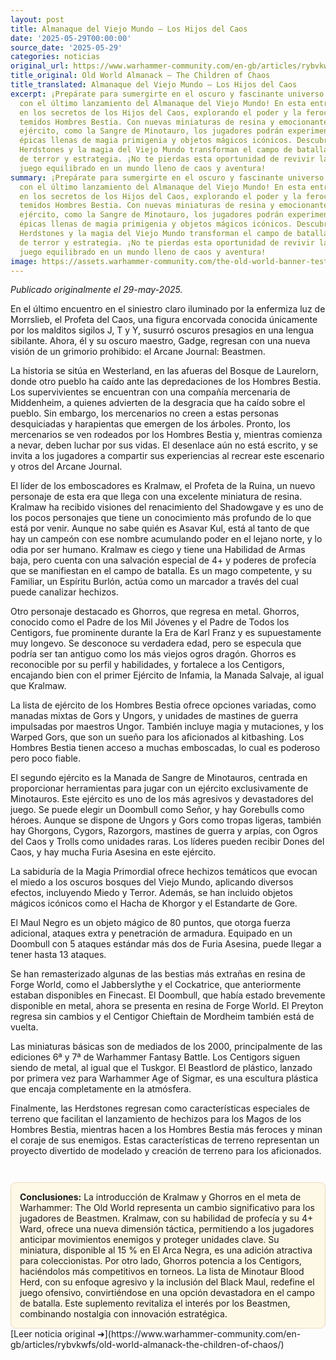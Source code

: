 ```yaml
---
layout: post
title: Almanaque del Viejo Mundo – Los Hijos del Caos
date: '2025-05-29T00:00:00'
source_date: '2025-05-29'
categories: noticias
original_url: https://www.warhammer-community.com/en-gb/articles/rybvkwfs/old-world-almanack-the-children-of-chaos/
title_original: Old World Almanack – The Children of Chaos
title_translated: Almanaque del Viejo Mundo – Los Hijos del Caos
excerpt: ¡Prepárate para sumergirte en el oscuro y fascinante universo de Warhammer
  con el último lanzamiento del Almanaque del Viejo Mundo! En esta entrega, nos adentramos
  en los secretos de los Hijos del Caos, explorando el poder y la ferocidad de los
  temidos Hombres Bestia. Con nuevas miniaturas de resina y emocionantes listas de
  ejército, como la Sangre de Minotauro, los jugadores podrán experimentar batallas
  épicas llenas de magia primigenia y objetos mágicos icónicos. Descubre cómo los
  Herdstones y la magia del Viejo Mundo transforman el campo de batalla en un escenario
  de terror y estrategia. ¡No te pierdas esta oportunidad de revivir la gloria del
  juego equilibrado en un mundo lleno de caos y aventura!
summary: ¡Prepárate para sumergirte en el oscuro y fascinante universo de Warhammer
  con el último lanzamiento del Almanaque del Viejo Mundo! En esta entrega, nos adentramos
  en los secretos de los Hijos del Caos, explorando el poder y la ferocidad de los
  temidos Hombres Bestia. Con nuevas miniaturas de resina y emocionantes listas de
  ejército, como la Sangre de Minotauro, los jugadores podrán experimentar batallas
  épicas llenas de magia primigenia y objetos mágicos icónicos. Descubre cómo los
  Herdstones y la magia del Viejo Mundo transforman el campo de batalla en un escenario
  de terror y estrategia. ¡No te pierdas esta oportunidad de revivir la gloria del
  juego equilibrado en un mundo lleno de caos y aventura!
image: https://assets.warhammer-community.com/the-old-world-banner-test.jpg
---
```


*Publicado originalmente el 29-may-2025.*


En el último encuentro en el siniestro claro iluminado por la enfermiza luz de Morrslieb, el Profeta del Caos, una figura encorvada conocida únicamente por los malditos sigilos J, T y Y, susurró oscuros presagios en una lengua sibilante. Ahora, él y su oscuro maestro, Gadge, regresan con una nueva visión de un grimorio prohibido: el Arcane Journal: Beastmen.

La historia se sitúa en Westerland, en las afueras del Bosque de Laurelorn, donde otro pueblo ha caído ante las depredaciones de los Hombres Bestia. Los supervivientes se encuentran con una compañía mercenaria de Middenheim, a quienes advierten de la desgracia que ha caído sobre el pueblo. Sin embargo, los mercenarios no creen a estas personas desquiciadas y harapientas que emergen de los árboles. Pronto, los mercenarios se ven rodeados por los Hombres Bestia y, mientras comienza a nevar, deben luchar por sus vidas. El desenlace aún no está escrito, y se invita a los jugadores a compartir sus experiencias al recrear este escenario y otros del Arcane Journal.

El líder de los emboscadores es Kralmaw, el Profeta de la Ruina, un nuevo personaje de esta era que llega con una excelente miniatura de resina. Kralmaw ha recibido visiones del renacimiento del Shadowgave y es uno de los pocos personajes que tiene un conocimiento más profundo de lo que está por venir. Aunque no sabe quién es Asavar Kul, está al tanto de que hay un campeón con ese nombre acumulando poder en el lejano norte, y lo odia por ser humano. Kralmaw es ciego y tiene una Habilidad de Armas baja, pero cuenta con una salvación especial de 4+ y poderes de profecía que se manifiestan en el campo de batalla. Es un mago competente, y su Familiar, un Espíritu Burlón, actúa como un marcador a través del cual puede canalizar hechizos.

Otro personaje destacado es Ghorros, que regresa en metal. Ghorros, conocido como el Padre de los Mil Jóvenes y el Padre de Todos los Centigors, fue prominente durante la Era de Karl Franz y es supuestamente muy longevo. Se desconoce su verdadera edad, pero se especula que podría ser tan antiguo como los más viejos ogros dragón. Ghorros es reconocible por su perfil y habilidades, y fortalece a los Centigors, encajando bien con el primer Ejército de Infamia, la Manada Salvaje, al igual que Kralmaw.

La lista de ejército de los Hombres Bestia ofrece opciones variadas, como manadas mixtas de Gors y Ungors, y unidades de mastines de guerra impulsadas por maestros Ungor. También incluye magia y mutaciones, y los Warped Gors, que son un sueño para los aficionados al kitbashing. Los Hombres Bestia tienen acceso a muchas emboscadas, lo cual es poderoso pero poco fiable.

El segundo ejército es la Manada de Sangre de Minotauros, centrada en proporcionar herramientas para jugar con un ejército exclusivamente de Minotauros. Este ejército es uno de los más agresivos y devastadores del juego. Se puede elegir un Doombull como Señor, y hay Gorebulls como héroes. Aunque se dispone de Ungors y Gors como tropas ligeras, también hay Ghorgons, Cygors, Razorgors, mastines de guerra y arpías, con Ogros del Caos y Trolls como unidades raras. Los líderes pueden recibir Dones del Caos, y hay mucha Furia Asesina en este ejército.

La sabiduría de la Magia Primordial ofrece hechizos temáticos que evocan el miedo a los oscuros bosques del Viejo Mundo, aplicando diversos efectos, incluyendo Miedo y Terror. Además, se han incluido objetos mágicos icónicos como el Hacha de Khorgor y el Estandarte de Gore.

El Maul Negro es un objeto mágico de 80 puntos, que otorga fuerza adicional, ataques extra y penetración de armadura. Equipado en un Doombull con 5 ataques estándar más dos de Furia Asesina, puede llegar a tener hasta 13 ataques.

Se han remasterizado algunas de las bestias más extrañas en resina de Forge World, como el Jabberslythe y el Cockatrice, que anteriormente estaban disponibles en Finecast. El Doombull, que había estado brevemente disponible en metal, ahora se presenta en resina de Forge World. El Preyton regresa sin cambios y el Centigor Chieftain de Mordheim también está de vuelta.

Las miniaturas básicas son de mediados de los 2000, principalmente de las ediciones 6ª y 7ª de Warhammer Fantasy Battle. Los Centigors siguen siendo de metal, al igual que el Tuskgor. El Beastlord de plástico, lanzado por primera vez para Warhammer Age of Sigmar, es una escultura plástica que encaja completamente en la atmósfera.

Finalmente, las Herdstones regresan como características especiales de terreno que facilitan el lanzamiento de hechizos para los Magos de los Hombres Bestia, mientras hacen a los Hombres Bestia más feroces y minan el coraje de sus enemigos. Estas características de terreno representan un proyecto divertido de modelado y creación de terreno para los aficionados.

<div style="margin-top:3em;padding:1em;background:#fef8e6;border:1px solid #eadbbd;border-radius:8px;">
<strong>Conclusiones:</strong> La introducción de Kralmaw y Ghorros en el meta de Warhammer: The Old World representa un cambio significativo para los jugadores de Beastmen. Kralmaw, con su habilidad de profecía y su 4+ Ward, ofrece una nueva dimensión táctica, permitiendo a los jugadores anticipar movimientos enemigos y proteger unidades clave. Su miniatura, disponible al 15 % en El Arca Negra, es una adición atractiva para coleccionistas. Por otro lado, Ghorros potencia a los Centigors, haciéndolos más competitivos en torneos. La lista de Minotaur Blood Herd, con su enfoque agresivo y la inclusión del Black Maul, redefine el juego ofensivo, convirtiéndose en una opción devastadora en el campo de batalla. Este suplemento revitaliza el interés por los Beastmen, combinando nostalgia con innovación estratégica.
</div>
[Leer noticia original ➜](https://www.warhammer-community.com/en-gb/articles/rybvkwfs/old-world-almanack-the-children-of-chaos/)